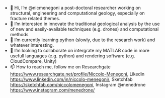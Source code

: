 - 👋 Hi, I’m @nicmenegoni a post-doctoral researcher working on structural, engineering and computational geology, especially on fracture related themes. 
- 👀 I’m interested in innovate the traditional geological analysis by the use of new and easily-available techniques (e.g. drones) and computational methods
- 🌱 I’m currently learning python (slowly, due to the research work) and whatever interesting.
- 💞️ I’m looking to collaborate on intergrate my MATLAB code in more usefull languages (e.g. python) and rendering software (e.g. CloudCompare, Unity)
- 📫 How to reach me, follow me on Researchgate https://www.researchgate.net/profile/Niccolo-Menegoni, Likedin https://www.linkedin.com/in/niccolo-menegoni/, Sketchfab https://sketchfab.com/niccolomenegoni, Instagram @menedrone https://www.instagram.com/menedrone/

<!---
nicmenegoni/nicmenegoni is a ✨ special ✨ repository because its `README.md` (this file) appears on your GitHub profile.
You can click the Preview link to take a look at your changes.
--->
